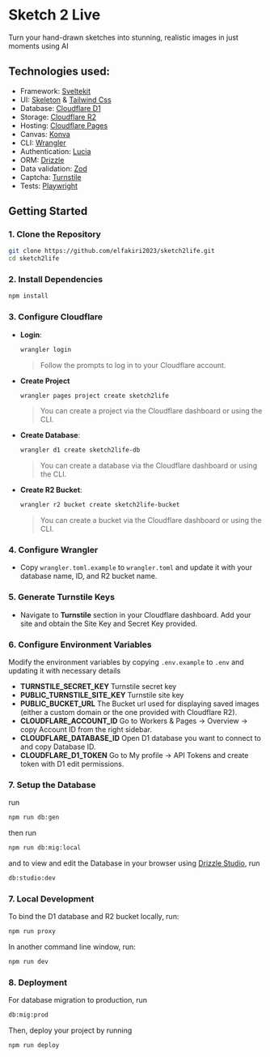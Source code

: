 # Sketch 2 Live

Turn your hand-drawn sketches into stunning, realistic images in just moments using AI

## Technologies used:

-   Framework: [Sveltekit](https://github.com/sveltejs/kit)
-   UI: [Skeleton](https://github.com/skeletonlabs/skeleton) & [Tailwind Css](https://github.com/tailwindlabs/tailwindcss)
-   Database: [Cloudflare D1](https://developers.cloudflare.com/d1)
-   Storage: [Cloudflare R2](https://developers.cloudflare.com/r2)
-   Hosting: [Cloudflare Pages](https://pages.cloudflare.com)
-   Canvas: [Konva](https://github.com/konvajs/konva)
-   CLI: [Wrangler](https://github.com/cloudflare/workers-sdk)
-   Authentication: [Lucia](https://github.com/lucia-auth/lucia)
-   ORM: [Drizzle](https://github.com/drizzle-team/drizzle-or)
-   Data validation: [Zod](https://github.com/colinhacks/zod)
-   Captcha: [Turnstile](https://www.cloudflare.com/products/turnstile)
-   Tests: [Playwright](https://github.com/microsoft/playwright)

## Getting Started

### 1. Clone the Repository

```bash
git clone https://github.com/elfakiri2023/sketch2life.git
cd sketch2life
```

### 2. Install Dependencies

```bash
npm install
```

### 3. Configure Cloudflare

-   **Login**:

    ```bash
    wrangler login
    ```

    > Follow the prompts to log in to your Cloudflare account.

-   **Create Project**

    ```bash
    wrangler pages project create sketch2life
    ```

    > You can create a project via the Cloudflare dashboard or using the CLI.

-   **Create Database**:

    ```bash
    wrangler d1 create sketch2life-db
    ```

    > You can create a database via the Cloudflare dashboard or using the CLI.

-   **Create R2 Bucket**:
    ```bash
    wrangler r2 bucket create sketch2life-bucket
    ```
    > You can create a bucket via the Cloudflare dashboard or using the CLI.

### 4. Configure Wrangler

-   Copy `wrangler.toml.example` to `wrangler.toml` and update it with your database name, ID, and R2 bucket name.

### 5. Generate Turnstile Keys

-   Navigate to **Turnstile** section in your Cloudflare dashboard. Add your site and obtain the Site Key and Secret Key provided.

### 6. Configure Environment Variables

Modify the environment variables by copying `.env.example` to `.env` and updating it with necessary details

-   **TURNSTILE_SECRET_KEY** Turnstile secret key
-   **PUBLIC_TURNSTILE_SITE_KEY** Turnstile site key
-   **PUBLIC_BUCKET_URL** The Bucket url used for displaying saved images (either a custom domain or the one provided with Cloudflare R2).
-   **CLOUDFLARE_ACCOUNT_ID** Go to Workers & Pages -> Overview -> copy Account ID from the right sidebar.
-   **CLOUDFLARE_DATABASE_ID** Open D1 database you want to connect to and copy Database ID.
-   **CLOUDFLARE_D1_TOKEN** Go to My profile -> API Tokens and create token with D1 edit permissions.

### 7. Setup the Database

run

```bash
npm run db:gen
```

then run

```bash
npm run db:mig:local
```

and to view and edit the Database in your browser using [Drizzle Studio](https://orm.drizzle.team/drizzle-studio/overview), run

```bash
db:studio:dev
```

### 7. Local Development

To bind the D1 database and R2 bucket locally, run:

```bash
npm run proxy
```

In another command line window, run:

```bash
npm run dev
```

### 8. Deployment

For database migration to production, run

```bash
db:mig:prod
```

Then, deploy your project by running

```bash
npm run deploy
```
